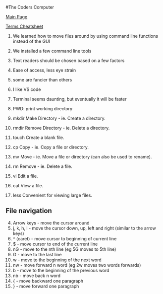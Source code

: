 #The Coders Computer

[Main Page](https://averion305.github.io/reading-notes/)

[Terms Cheatsheet](https://ryanstutorials.net/linuxtutorial/cheatsheet.php)

1. We learned how to move files around by using command line functions instead of the GUI

1. We installed a few command line tools 

1. Text readers should be chosen based on a few factors

2. Ease of access, less eye strain

2. some are fancier than others

2. I like VS code

3. Terminal seems daunting, but eventually it will be faster

3. PWD: print working directory

3. mkdir
Make Directory - ie. Create a directory.
3. rmdir
Remove Directory - ie. Delete a directory.
3. touch
Create a blank file.
3. cp
Copy - ie. Copy a file or directory.
3. mv
Move - ie. Move a file or directory (can also be used to rename).
3. rm
Remove - ie. Delete a file.
3. vi
Edit a file.
3. cat
View a file.
3. less
Convenient for viewing large files.

## File navigation

4. Arrow keys - move the cursor around
4. j, k, h, l - move the cursor down, up, left and right (similar to the arrow keys)
4. ^ (caret) - move cursor to beginning of current line
4. $ - move cursor to end of the current line
4. nG - move to the nth line (eg 5G moves to 5th line)
4. G - move to the last line
4. w - move to the beginning of the next word
4. nw - move forward n word (eg 2w moves two words forwards)
4. b - move to the beginning of the previous word
4. nb - move back n word
4. { - move backward one paragraph
4. } - move forward one paragraph
